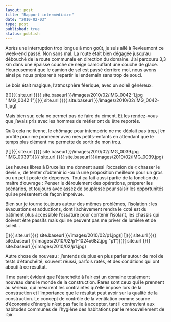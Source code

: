 ```yaml
---
layout: post
title: "Rapport intermédiaire"
date: "2010-02-03"
type: post
published: true
status: publish
---
```


Après une interruption trop longue à mon goût, je suis allé à Revleumont ce week-end passé. Non sans mal. La route était bien dégagée jusqu’au débouché de la route communale en direction du domaine. J’ai parcouru 3,3 km dans une épaisse couche de neige camouflant une couche de glace. Heureusement que le camion de sel est passé derrière moi, nous avons ainsi pu nous préparer à repartir le lendemain sans trop de souci.

Le bois était magique, l’atmosphère féerique, avec un soleil généreux.

[![]({{ site.url }}{{ site.baseurl }}/images/2010/02/IMG_0042-1.jpg "IMG_0042 1")]({{ site.url }}{{ site.baseurl }}/images/2010/02/IMG_0042-1.jpg)

Mais bien sur, cela ne permet pas de faire du ciment. Et les rendez-vous que j’avais pris avec les hommes de métier ont du être reportés.

Qu’à cela ne tienne, le chômage pour intempérie ne me déplait pas trop, j’en profite pour me promener avec mes petits-enfants en attendant que le temps plus clément me permette de sortir de mon trou.

[![]({{ site.url }}{{ site.baseurl }}/images/2010/02/IMG_0039.jpg "IMG_0039")]({{ site.url }}{{ site.baseurl }}/images/2010/02/IMG_0039.jpg)

Les heures libres à Bruxelles me donnent aussi l’occasion de « chasser le devis », de tenter d’obtenir ici-ou là une proposition meilleure pour un gros ou un petit poste de dépenses. Tout ça fait aussi partie de la fonction du maitre d’ouvrage : Penser le déroulement des opérations, préparer les scénarios, et toujours avec assez de souplesse pour saisir les opportunités qui se présentent de façon imprévue.

Bien sur je tourne toujours autour des mêmes problèmes, l’isolation : les évacuations et adductions, dont l’achèvement rendra le coté est du bâtiment plus accessible l’ossature pour contenir l’isolant, les chassis qui doivent être passifs mais qui ne peuvent pas me priver de lumière et de soleil…

[]({{ site.url }}{{ site.baseurl }}/images/2010/02/p1.jpg)[![]({{ site.url }}{{ site.baseurl }}/images/2010/02/p1-1024x682.jpg "p1")]({{ site.url }}{{ site.baseurl }}/images/2010/02/p1.jpg)

Autre chose de nouveau : j’entends de plus en plus parler autour de moi de tests d’étanchéité, souvent réussi, parfois ratés, et des conditions qui ont abouti à ce résultat.

Il me parait évident que l’étanchéité à l’air est un domaine totalement nouveau dans le monde de la construction. Rares sont ceux qui le prennent au sérieux, qui mesurent les contraintes qu’elle impose lors de la construction et l’importance que le résultat peut avoir sur la qualité de la construction. Le concept de contrôle de la ventilation comme source d’économie d’énergie n’est pas facile à accepter, tant il contrevient aux habitudes communes de l’hygiène des habitations par le renouvellement de l’air.
